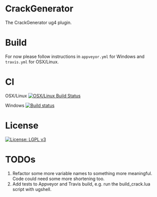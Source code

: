 # CrackGenerator
The CrackGenerator ug4 plugin.

# Build
For now please follow instructions in `appveyor.yml` for Windows and `travis.yml` for OSX/Linux.

# CI
OSX/Linux [![OSX/Linux Build Status](https://travis-ci.org/NeuroBox3D/plugin_CrackGenerator.svg?branch=master)](https://travis-ci.org/NeuroBox3D/plugin_CrackGenerator)

Windows [![Build status](https://ci.appveyor.com/api/projects/status/5v2wkne04y280q5a?svg=true)](https://ci.appveyor.com/project/stephanmg/plugin-crackgenerator)

# License
[![License: LGPL v3](https://img.shields.io/badge/License-LGPL%20v3-blue.svg)](http://www.gnu.org/licenses/lgpl-3.0)

# TODOs
1. Refactor some more variable names to something more meaningful. Code could need some more shortening too.
2. Add tests to Appveyor and Travis build, e.g. run the build_crack.lua script with ugshell.
